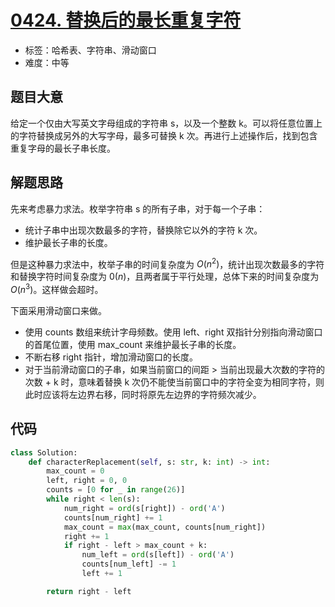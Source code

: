 # [0424. 替换后的最长重复字符](https://leetcode.cn/problems/longest-repeating-character-replacement/)

- 标签：哈希表、字符串、滑动窗口
- 难度：中等

## 题目大意

给定一个仅由大写英文字母组成的字符串 s，以及一个整数 k。可以将任意位置上的字符替换成另外的大写字母，最多可替换 k 次。再进行上述操作后，找到包含重复字母的最长子串长度。

## 解题思路

先来考虑暴力求法。枚举字符串 s 的所有子串，对于每一个子串：

- 统计子串中出现次数最多的字符，替换除它以外的字符 k 次。
- 维护最长子串的长度。

但是这种暴力求法中，枚举子串的时间复杂度为 $O(n^2)$，统计出现次数最多的字符和替换字符时间复杂度为 $0(n)$，且两者属于平行处理，总体下来的时间复杂度为 $O(n^3)$。这样做会超时。

下面采用滑动窗口来做。

- 使用 counts 数组来统计字母频数。使用 left、right 双指针分别指向滑动窗口的首尾位置，使用 max_count 来维护最长子串的长度。
- 不断右移 right 指针，增加滑动窗口的长度。
- 对于当前滑动窗口的子串，如果当前窗口的间距 > 当前出现最大次数的字符的次数 + k 时，意味着替换 k 次仍不能使当前窗口中的字符全变为相同字符，则此时应该将左边界右移，同时将原先左边界的字符频次减少。

## 代码

```python
class Solution:
    def characterReplacement(self, s: str, k: int) -> int:
        max_count = 0
        left, right = 0, 0
        counts = [0 for _ in range(26)]
        while right < len(s):
            num_right = ord(s[right]) - ord('A')
            counts[num_right] += 1
            max_count = max(max_count, counts[num_right])
            right += 1
            if right - left > max_count + k:
                num_left = ord(s[left]) - ord('A')
                counts[num_left] -= 1
                left += 1

        return right - left
```

